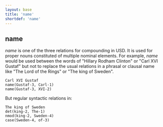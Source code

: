 ```yaml
---
layout: base
title: 'name'
shortdef: 'name'
---
```


## name

*name* is one of the three relations for compounding in USD. It is used for proper nouns constituted of multiple nominal elements. For example, *name* would be used between the words of "Hillary Rodham Clinton" or "Carl XVI Gustaf" but not to replace the usual relations in a phrasal or clausal name like "The Lord of the Rings" or "The king of Sweden".


~~~ sdparse
Carl XVI Gustaf
name(Gustaf-3, Carl-1)
name(Gustaf-3, XVI-2)
~~~

But regular syntactic relations in:

~~~ sdparse
The king of Sweden
det(king-2, The-1)
nmod(king-2, Sweden-4)
case(Sweden-4, of-3)
~~~


